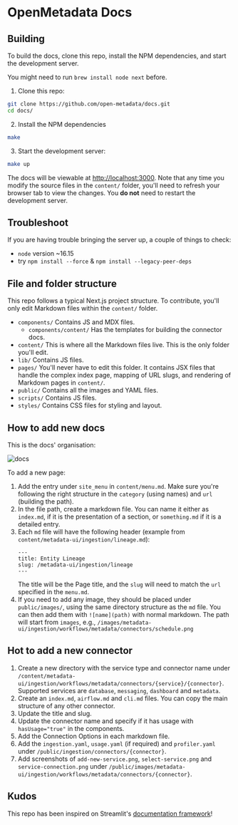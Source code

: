# OpenMetadata Docs

## Building

To build the docs, clone this repo, install the NPM dependencies, and start the development server.

You might need to run `brew install node next` before.

1. Clone this repo:

```bash
git clone https://github.com/open-metadata/docs.git
cd docs/
```

2. Install the NPM dependencies

```bash
make
```

3. Start the development server:

```bash
make up
```

The docs will be viewable at [http://localhost:3000](http://localhost:3000). Note that any time you modify the source files in the `content/` folder, you'll need to refresh your browser tab to view the changes. You **do not** need to restart the development server.

## Troubleshoot

If you are having trouble bringing the server up, a couple of things to check:
- `node` version ~16.15
- try `npm install --force` & `npm install --legacy-peer-deps`

## File and folder structure

This repo follows a typical Next.js project structure. To contribute, you'll only edit Markdown files within the `content/` folder.

- `components/` Contains JS and MDX files.
  - `components/content/` Has the templates for building the connector docs. 
- `content/` This is where all the Markdown files live. This is the only folder you'll edit.
- `lib/` Contains JS files.
- `pages/` You'll never have to edit this folder. It contains JSX files that handle the complex index page, mapping of URL slugs, and rendering of Markdown pages in `content/`.
- `public/` Contains all the images and YAML files.
- `scripts/` Contains JS files.
- `styles/` Contains CSS files for styling and layout.

## How to add new docs

This is the docs' organisation:

![docs](images/docs-structure.drawio.png)

To add a new page:
1. Add the entry under `site_menu` in `content/menu.md`. Make sure you're following the right structure in the `category` (using names) and `url` (building the path).
2. In the file path, create a markdown file. You can name it either as `index.md`, if it is the presentation of a section, or `something.md` if it is a detailed entry.
3. Each `md` file will have the following header (example from `content/metadata-ui/ingestion/lineage.md`):
    ```
    ---
    title: Entity Lineage
    slug: /metadata-ui/ingestion/lineage
    ---
    ```
   The title will be the Page title, and the `slug` will need to match the `url` specified in the `menu.md`.
4. If you need to add any image, they should be placed under `public/images/`, using the same directory structure as the `md` file. You can then add them with `![name](path)` with normal markdown.
    The path will start from `images`, e.g., `/images/metadata-ui/ingestion/workflows/metadata/connectors/schedule.png`

## Hot to add a new connector

1. Create a new directory with the service type and connector name under `/content/metadata-ui/ingestion/workflows/metadata/connectors/{service}/{connector}`. Supported services are `database`, `messaging`, `dashboard` and `metadata`.
2. Create an `index.md`, `airflow.md` and `cli.md` files. You can copy the main structure of any other connector.
3. Update the title and slug.
4. Update the connector name and specify if it has usage with `hasUsage="true"` in the components.
5. Add the Connection Options in each markdown file.
6. Add the `ingestion.yaml`, `usage.yaml` (if required) and `profiler.yaml` under `/public/ingestion/connectors/{connector}`.
7. Add screenshots of `add-new-service.png`, `select-service.png` and `service-connection.png` under `/public/images/metadata-ui/ingestion/workflows/metadata/connectors/{connector}`.


## Kudos

This repo has been inspired on Streamlit's [documentation framework](https://github.com/streamlit/docs)!
